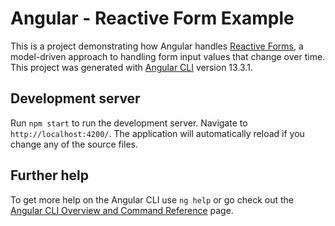 # Angular - Reactive Form Example
This is a project demonstrating how Angular handles [Reactive Forms](https://angular.io/guide/reactive-forms), a model-driven approach to handling form input values that change over time. This project was generated with [Angular CLI](https://github.com/angular/angular-cli) version 13.3.1.

## Development server
Run `npm start` to run the development server. Navigate to `http://localhost:4200/`. The application will automatically reload if you change any of the source files.

## Further help
To get more help on the Angular CLI use `ng help` or go check out the [Angular CLI Overview and Command Reference](https://angular.io/cli) page.
